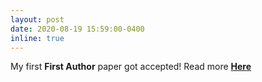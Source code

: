 ```yaml
---
layout: post
date: 2020-08-19 15:59:00-0400
inline: true
---
```


My first **First Author** paper got accepted! Read more **[Here](https://hal.science/hal-02586239/file/main.pdf)**